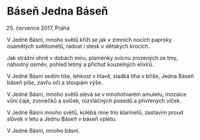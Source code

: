# Báseň Jedna Báseň
  25. července 2017, Praha

V Jedné Básni, mnoho světů
kříží se jak v zimních nocích
paprsky osamělých světlometů,
radost i stesk v dětských krocích.

Jak strážní ohně v dobách míru,
plaménky svícnu zrozených ze tmy,
náhodný úsměv, pohled letmý
a příchuť kouzelných elixírů.

V Jedné Básni sedím tiše,
lehkost v hlavě, sladká tíha v břiše,
Jedna Báseň báseň píše,
zavřu oči a stoupám výše.

V Jedné Básni, mnoho světů
slévá se v mnohotvarém amuletu,
mozaice vůní čaje, zvonečků a svíček,
rozvláčných posedů a přivřených víček.

V Jedné Básni mnoho světů,
kolébá mne trio klarinetů,
zastavím proud slůvek v letu
a Jednu Báseň v báseň vpletu.

V Jedné Básni, mnoho básní.
